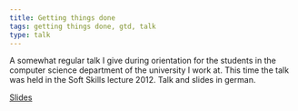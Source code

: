 ```yaml
---
title: Getting things done
tags: getting things done, gtd, talk
type: talk
---
```


A somewhat regular talk I give during orientation for the students in the computer science department of the university I work at. This time the talk was held in the Soft Skills lecture 2012. Talk and slides in german. 
<!--more-->
[Slides](/assets/documents/GTD-2012-05-14.pdf)

